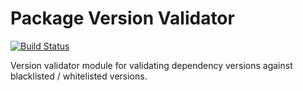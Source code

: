 # Package Version Validator

[![Build Status](https://travis-ci.org/meister/node-version-validator.svg?branch=master)](https://travis-ci.org/meister/node-version-validator)

Version validator module for validating dependency versions against blacklisted / whitelisted versions.
